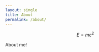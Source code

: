 ```yaml
---
layout: single
title: About
permalink: /about/
---
```

<script
  src="https://cdn.mathjax.org/mathjax/latest/MathJax.js?config=TeX-AMS-MML_HTMLorMML"
  type="text/javascript">
</script>

$$ E = mc^2 $$

About me!
